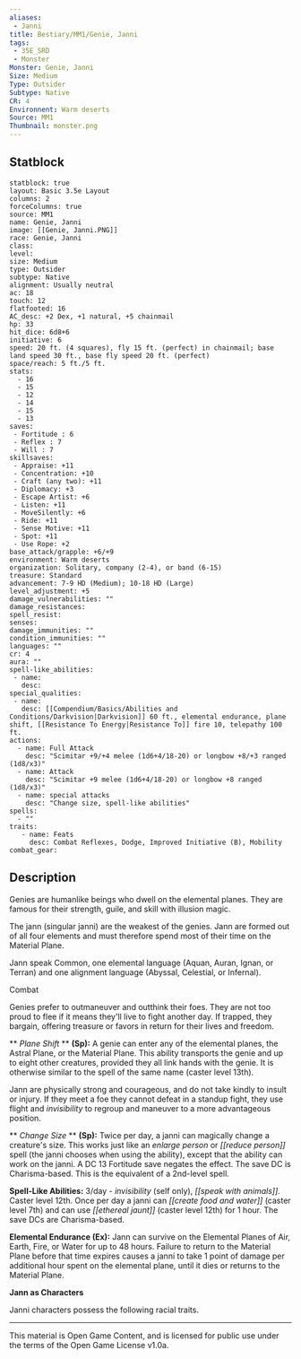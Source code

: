 ```yaml
---
aliases:
 - Janni
title: Bestiary/MM1/Genie, Janni
tags: 
 - 35E_SRD
 - Monster
Monster: Genie, Janni
Size: Medium
Type: Outsider
Subtype: Native
CR: 4
Environnent: Warm deserts
Source: MM1
Thumbnail: monster.png
---
```


## Statblock

```statblock
statblock: true
layout: Basic 3.5e Layout
columns: 2
forceColumns: true
source: MM1 
name: Genie, Janni
image: [[Genie, Janni.PNG]]
race: Genie, Janni
class: 
level: 
size: Medium
type: Outsider
subtype: Native
alignment: Usually neutral
ac: 18
touch: 12
flatfooted: 16
AC_desc: +2 Dex, +1 natural, +5 chainmail
hp: 33
hit_dice: 6d8+6
initiative: 6
speed: 20 ft. (4 squares), fly 15 ft. (perfect) in chainmail; base land speed 30 ft., base fly speed 20 ft. (perfect)
space/reach: 5 ft./5 ft.
stats:
  - 16
  - 15
  - 12
  - 14
  - 15
  - 13
saves:
 - Fortitude : 6
 - Reflex : 7
 - Will : 7
skillsaves:
 - Appraise: +11
 - Concentration: +10
 - Craft (any two): +11
 - Diplomacy: +3
 - Escape Artist: +6
 - Listen: +11
 - MoveSilently: +6
 - Ride: +11
 - Sense Motive: +11
 - Spot: +11
 - Use Rope: +2
base_attack/grapple: +6/+9
environment: Warm deserts
organization: Solitary, company (2-4), or band (6-15)
treasure: Standard
advancement: 7-9 HD (Medium); 10-18 HD (Large)
level_adjustment: +5
damage_vulnerabilities: ""
damage_resistances: 
spell_resist: 
senses: 
damage_immunities: ""
condition_immunities: ""
languages: ""
cr: 4
aura: ""
spell-like_abilities:
 - name: 
   desc: 
special_qualities:
 - name:
   desc: [[Compendium/Basics/Abilities and Conditions/Darkvision|Darkvision]] 60 ft., elemental endurance, plane shift, [[Resistance To Energy|Resistance To]] fire 10, telepathy 100 ft.
actions:
  - name: Full Attack
    desc: "Scimitar +9/+4 melee (1d6+4/18-20) or longbow +8/+3 ranged (1d8/x3)"
  - name: Attack
    desc: "Scimitar +9 melee (1d6+4/18-20) or longbow +8 ranged (1d8/x3)"
  - name: special attacks
    desc: "Change size, spell-like abilities"
spells:
  - ""
traits:
   - name: Feats
     desc: Combat Reflexes, Dodge, Improved Initiative (B), Mobility
combat_gear:  
```

## Description



Genies are humanlike beings who dwell on the elemental planes. They are famous for their strength, guile, and skill with illusion magic.

The jann (singular janni) are the weakest of the genies. Jann are formed out of all four elements and must therefore spend most of their time on the Material Plane.

Jann speak Common, one elemental language (Aquan, Auran, Ignan, or Terran) and one alignment language (Abyssal, Celestial, or Infernal).

Combat

Genies prefer to outmaneuver and outthink their foes. They are not too proud to flee if it means they'll live to fight another day. If trapped, they bargain, offering treasure or favors in return for their lives and freedom.


**
*Plane Shift* 
**
**(Sp):** A genie can enter any of the elemental planes, the Astral Plane, or the Material Plane. This ability transports the genie and up to eight other creatures, provided they all link hands with the genie. It is otherwise similar to the spell of the same name (caster level 13th).

Jann are physically strong and courageous, and do not take kindly to insult or injury. If they meet a foe they cannot defeat in a standup fight, they use flight and *invisibility* to regroup and maneuver to a more advantageous position.


**
*Change Size* 
**
**(Sp):** Twice per day, a janni can magically change a creature's size. This works just like an *enlarge person* or *[[reduce person]]* spell (the janni chooses when using the ability), except that the ability can work on the janni. A DC 13 Fortitude save negates the effect. The save DC is Charisma-based. This is the equivalent of a 2nd-level spell.


**Spell-Like Abilities:** 3/day - *invisibility* (self only), *[[speak with animals]].* Caster level 12th. Once per day a janni can *[[create food and water]]* (caster level 7th) and can use *[[ethereal jaunt]]* (caster level 12th) for 1 hour. The save DCs are Charisma-based.


**Elemental Endurance (Ex):** Jann can survive on the Elemental Planes of Air, Earth, Fire, or Water for up to 48 hours. Failure to return to the Material Plane before that time expires causes a janni to take 1 point of damage per additional hour spent on the elemental plane, until it dies or returns to the Material Plane.


**Jann as Characters**


Janni characters possess the following racial traits.

---

This material is Open Game Content, and is licensed for public use under the terms of the Open Game License v1.0a.
